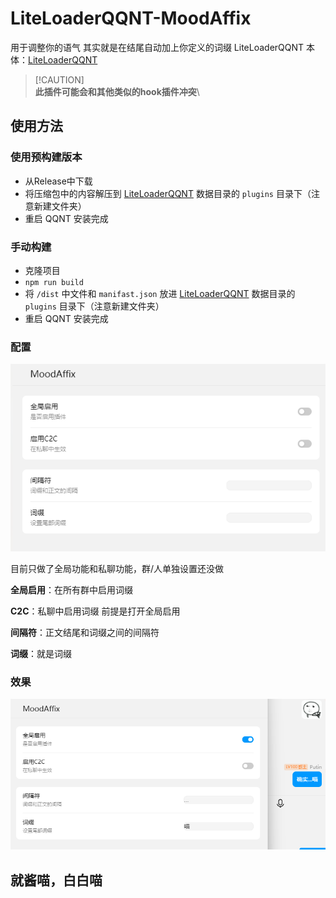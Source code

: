 # LiteLoaderQQNT-MoodAffix

用于调整你的语气 其实就是在结尾自动加上你定义的词缀
LiteLoaderQQNT 本体：[LiteLoaderQQNT](https://github.com/mo-jinran/LiteLoaderQQNT)

> [!CAUTION]\
> **此插件可能会和其他类似的hook插件冲突**\

## 使用方法

### 使用预构建版本

- 从Release中下载
- 将压缩包中的内容解压到 [LiteLoaderQQNT](https://github.com/mo-jinran/LiteLoaderQQNT) 数据目录的 `plugins` 目录下（注意新建文件夹）
- 重启 QQNT 安装完成

### 手动构建

- 克隆项目
- `npm run build`
- 将 `/dist` 中文件和 `manifast.json` 放进 [LiteLoaderQQNT](https://github.com/mo-jinran/LiteLoaderQQNT) 数据目录的 `plugins` 目录下（注意新建文件夹）
- 重启 QQNT 安装完成

### 配置
<img src="./images/setting.png">

目前只做了全局功能和私聊功能，群/人单独设置还没做

**全局启用**：在所有群中启用词缀

**C2C**：私聊中启用词缀 前提是打开全局启用

**间隔符**：正文结尾和词缀之间的间隔符

**词缀**：就是词缀

### 效果
<img src="./images/appear.png">



## 就酱喵，白白喵
